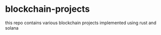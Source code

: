 # blockchain-projects
this repo contains various blockchain projects implemented using rust and solana
